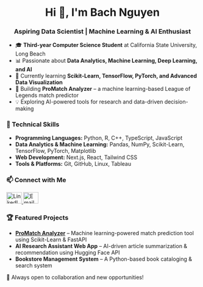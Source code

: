 <h1 align="center">Hi 👋, I'm Bach Nguyen</h1>
<h3 align="center">Aspiring Data Scientist | Machine Learning & AI Enthusiast</h3>

- 🎓 **Third-year Computer Science Student** at California State University, Long Beach  
- 📊 Passionate about **Data Analytics, Machine Learning, Deep Learning, and AI**  
- 🧠 Currently learning **Scikit-Learn, TensorFlow, PyTorch, and Advanced Data Visualization**  
- 🚀 Building **ProMatch Analyzer** – a machine learning-based League of Legends match predictor  
- 💡 Exploring AI-powered tools for research and data-driven decision-making  

### 🔧 Technical Skills  
- **Programming Languages:** Python, R, C++, TypeScript, JavaScript  
- **Data Analytics & Machine Learning:** Pandas, NumPy, Scikit-Learn, TensorFlow, PyTorch, Matplotlib  
- **Web Development:** Next.js, React, Tailwind CSS  
- **Tools & Platforms:** Git, GitHub, Linux, Tableau  

### 📫 Connect with Me  
<a href="https://linkedin.com/in/bachtn" target="blank">
  <img src="https://raw.githubusercontent.com/rahuldkjain/github-profile-readme-generator/master/src/images/icons/Social/linked-in-alt.svg" alt="LinkedIn" height="30" width="40" />
</a>
<a href="mailto:bach.tnguyen@outlook.com">
  <img src="https://upload.wikimedia.org/wikipedia/commons/4/4e/Gmail_Icon.png" alt="Email" height="30" width="40" />
</a>

### 🏆 Featured Projects  
- **[ProMatch Analyzer](https://github.com/your-repo-link)** – Machine learning-powered match prediction tool using Scikit-Learn & FastAPI  
- **AI Research Assistant Web App** – AI-driven article summarization & recommendation using Hugging Face API  
- **Bookstore Management System** – A Python-based book cataloging & search system  

🚀 Always open to collaboration and new opportunities!
